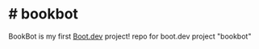 # # bookbot

BookBot is my first [Boot.dev](https://www.boot.dev) project!
repo for boot.dev project "bookbot"
